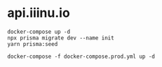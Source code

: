 # api.iiinu.io


```Development
docker-compose up -d
npx prisma migrate dev --name init
yarn prisma:seed
```

```Production
docker-compose -f docker-compose.prod.yml up -d
```

